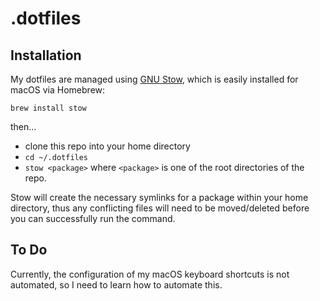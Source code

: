 # .dotfiles

## Installation
My dotfiles are managed using [GNU Stow](https://www.gnu.org/software/stow/), which is easily installed for macOS via Homebrew:

`brew install stow`

then...

- clone this repo into your home directory
- `cd ~/.dotfiles`
- `stow <package>` where `<package>` is one of the root directories of the repo.

Stow will create the necessary symlinks for a package within your home directory, thus any conflicting files will need to be moved/deleted before you can successfully run the command.

## To Do
Currently, the configuration of my macOS keyboard shortcuts is not automated, so I need to learn how to automate this.
